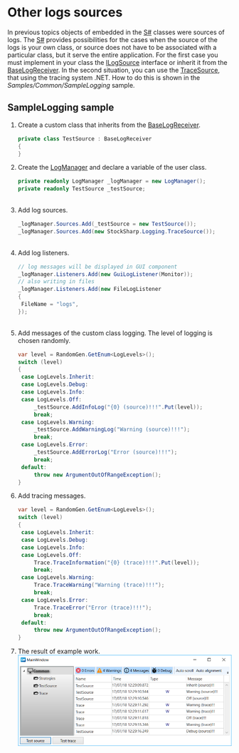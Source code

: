 # Other logs sources

In previous topics objects of embedded in the [S\#](../../api.md) classes were sources of logs. The [S\#](../../api.md) provides possibilities for the cases when the source of the logs is your own class, or source does not have to be associated with a particular class, but it serve the entire application. For the first case you must implement in your class the [ILogSource](xref:StockSharp.Logging.ILogSource) interface or inherit it from the [BaseLogReceiver](xref:StockSharp.Logging.BaseLogReceiver). In the second situation, you can use the [TraceSource](xref:StockSharp.Logging.TraceSource), that using the tracing system .NET. How to do this is shown in the *Samples\/Common\/SampleLogging* sample. 

## SampleLogging sample

1. Create a custom class that inherits from the [BaseLogReceiver](xref:StockSharp.Logging.BaseLogReceiver).

   ```cs
   private class TestSource : BaseLogReceiver
   {
   }
   ```
2. Create the [LogManager](xref:StockSharp.Logging.LogManager) and declare a variable of the user class.

   ```cs
   private readonly LogManager _logManager = new LogManager();
   private readonly TestSource _testSource;
   				
   ```
3. Add log sources.

   ```cs
   _logManager.Sources.Add(_testSource = new TestSource());
   _logManager.Sources.Add(new StockSharp.Logging.TraceSource());
   				
   ```
4. Add log listeners.

   ```cs
   // log messages will be displayed in GUI component
   _logManager.Listeners.Add(new GuiLogListener(Monitor));
   // also writing in files
   _logManager.Listeners.Add(new FileLogListener
   {
   	FileName = "logs",
   });
   				
   ```
5. Add messages of the custom class logging. The level of logging is chosen randomly.

   ```cs
   var level = RandomGen.GetEnum<LogLevels>();
   switch (level)
   {
   	case LogLevels.Inherit:
   	case LogLevels.Debug:
   	case LogLevels.Info:
   	case LogLevels.Off:
   		_testSource.AddInfoLog("{0} (source)!!!".Put(level));
   		break;
   	case LogLevels.Warning:
   		_testSource.AddWarningLog("Warning (source)!!!");
   		break;
   	case LogLevels.Error:
   		_testSource.AddErrorLog("Error (source)!!!");
   		break;
   	default:
   		throw new ArgumentOutOfRangeException();
   }
   ```
6. Add tracing messages.

   ```cs
   var level = RandomGen.GetEnum<LogLevels>();
   switch (level)
   {
   	case LogLevels.Inherit:
   	case LogLevels.Debug:
   	case LogLevels.Info:
   	case LogLevels.Off:
   		Trace.TraceInformation("{0} (trace)!!!".Put(level));
   		break;
   	case LogLevels.Warning:
   		Trace.TraceWarning("Warning (trace)!!!");
   		break;
   	case LogLevels.Error:
   		Trace.TraceError("Error (trace)!!!");
   		break;
   	default:
   		throw new ArgumentOutOfRangeException();
   }
   ```
7. The result of example work.![sample logging](../../../images/sample_logging.png)
